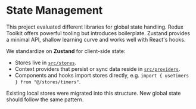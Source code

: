 # State Management

This project evaluated different libraries for global state handling. Redux Toolkit offers powerful tooling but introduces boilerplate. Zustand provides a minimal API, shallow learning curve and works well with React's hooks.

We standardize on **Zustand** for client-side state:

- Stores live in [`src/stores`](../src/stores).
- Context providers that persist or sync data reside in [`src/providers`](../src/providers).
- Components and hooks import stores directly, e.g. `import { useTimers } from "@/stores/timers"`.

Existing local stores were migrated into this structure. New global state should follow the same pattern.
